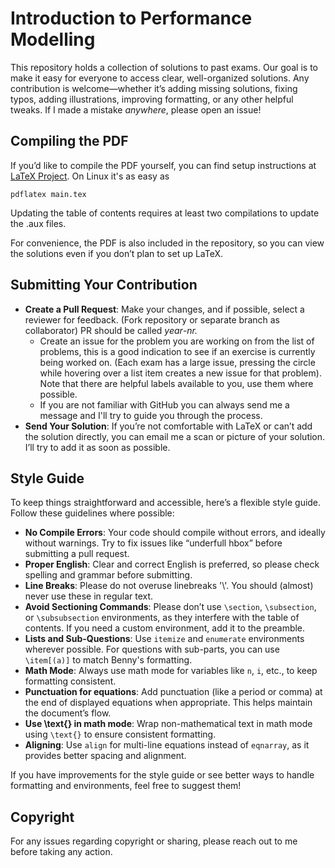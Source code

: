# Introduction to Performance Modelling

This repository holds a collection of solutions to past exams. Our goal is to make it easy for everyone to access clear, well-organized solutions. Any contribution is welcome—whether it’s adding missing solutions, fixing typos, adding illustrations, improving formatting, or any other helpful tweaks.
If I made a mistake *anywhere*, please open an issue!

## Compiling the PDF
If you’d like to compile the PDF yourself, you can find setup instructions at [LaTeX Project](https://www.latex-project.org/get/).
On Linux it's as easy as
```
pdflatex main.tex
```
Updating the table of contents requires at least two compilations to update the .aux files.


For convenience, the PDF is also included in the repository, so you can view the solutions even if you don’t plan to set up LaTeX.

## Submitting Your Contribution

- **Create a Pull Request**: Make your changes, and if possible, select a reviewer for feedback. (Fork repository or separate branch as collaborator) PR should be called *year*-*nr.*
  - Create an issue for the problem you are working on from the list of problems, this is a good indication to see if an exercise is currently being worked on. (Each exam has a large issue, pressing the circle while hovering over a list item creates a new issue for that problem). Note that there are helpful labels available to you, use them where possible.
  - If you are not familiar with GitHub you can always send me a message and I'll try to guide you through the process.
- **Send Your Solution**: If you’re not comfortable with LaTeX or can’t add the solution directly, you can email me a scan or picture of your solution. I’ll try to add it as soon as possible.

## Style Guide

To keep things straightforward and accessible, here’s a flexible style guide. Follow these guidelines where possible:

- **No Compile Errors**: Your code should compile without errors, and ideally without warnings. Try to fix issues like “underfull hbox” before submitting a pull request.
- **Proper English**: Clear and correct English is preferred, so please check spelling and grammar before submitting.
- **Line Breaks**: Please do not overuse linebreaks '\\'. You should (almost) never use these in regular text.
- **Avoid Sectioning Commands**: Please don’t use `\section`, `\subsection`, or `\subsubsection` environments, as they interfere with the table of contents. If you need a custom environment, add it to the preamble.
- **Lists and Sub-Questions**: Use `itemize` and `enumerate` environments wherever possible. For questions with sub-parts, you can use `\item[(a)]` to match Benny's formatting.
- **Math Mode**: Always use math mode for variables like `n`, `i`, etc., to keep formatting consistent.
- **Punctuation for equations**: Add punctuation (like a period or comma) at the end of displayed equations when appropriate. This helps maintain the document’s flow.
- **Use \text{} in math mode**: Wrap non-mathematical text in math mode using `\text{}` to ensure consistent formatting.
- **Aligning**: Use `align` for multi-line equations instead of `eqnarray`, as it provides better spacing and alignment.

If you have improvements for the style guide or see better ways to handle formatting and environments, feel free to suggest them!

## Copyright

For any issues regarding copyright or sharing, please reach out to me before taking any action.
